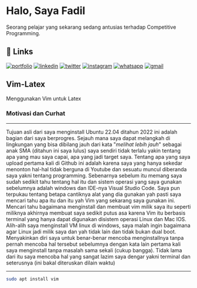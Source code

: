 # Halo, Saya Fadil
Seorang pelajar yang sekarang sedang antusias terhadap Competitive Programming.
## 🔗 Links 
[![portfolio](https://img.shields.io/badge/my_portfolio-000?style=for-the-badge&logo=ko-fi&logoColor=white)](https://katherinempeterson.com/)
[![linkedin](https://img.shields.io/badge/linkedin-0A66C2?style=for-the-badge&logo=linkedin&logoColor=white)](https://katherinempeterson.com/)
[![twitter](https://img.shields.io/badge/twitter-1DA1F2?style=for-the-badge&logo=twitter&logoColor=white)](https://twitter.com/)
[![instagram](https://img.shields.io/badge/Instagram-E4405F?style=for-the-badge&logo=instagram&logoColor=white)]()
[![whatsapp](https://img.shields.io/badge/WhatsApp-25D366?style=for-the-badge&logo=whatsapp&logoColor=white)]()
[![gmail](https://img.shields.io/badge/Gmail-D14836?style=for-the-badge&logo=gmail&logoColor=white)]()



## Vim-Latex
Menggunakan Vim untuk Latex
### Motivasi dan Curhat
---
Tujuan asli dari saya menginstall Ubuntu 22.04 ditahun 2022 ini adalah bagian dari saya berprogres. Sejauh mana saya dapat melangkah di lingkungan yang bisa dibilang jauh dari kata "_melihat lebih jauh_" sebagai anak SMA (ditahun ini saya lulus) saya sendiri tidak terlalu yakin tentang apa yang mau saya capai, apa yang jadi target saya. Tentang apa yang saya upload pertama kali di Github ini adalah karena saya yang hanya sekedar menonton hal-hal tidak berguna di Youtube dan sesuatu muncul diberanda saya yakni tentang programming. Sebenarnya sebelum itu memang saya sudah sedikit tahu tentang hal itu dan sistem operasi yang saya gunakan sebelumnya adalah windows dan IDE-nya Visual Studio Code. Saya pun terpukau tentang betapa cantiknya alat yang dia gunakan yah pasti saya mencari tahu apa itu dan itu yah Vim yang sekarang saya gunakan ini. Mencari tahu bagaimana menginstall dan membuat vim milik saya itu seperti miliknya akhirnya membuat saya sedikit putus asa karena Vim itu berbasis terminal yang hanya dapat digunakan disistem operasi Linux dan Mac IOS. Alih-alih saya menginstall VM linux di windows, saya malah ingin bagaimana agar Linux jadi milik saya dan yah tidak lain dan tidak bukan dual boot. Menyakinkan diri saya untuk benar-benar mencoba menginstallnya tanpa pernah mencoba hal tersebut sebelumnya dengan kata lain pertama kali saya menginstall tanpa masalah sama sekali (cukup bangga). Tidak lama dari itu saya mencoba hal yang sangat lazim saya dengar yakni terminal dan seterusnya (ini bakal diteruskan dilain waktu)

---
```bash
sudo apt install vim
```
